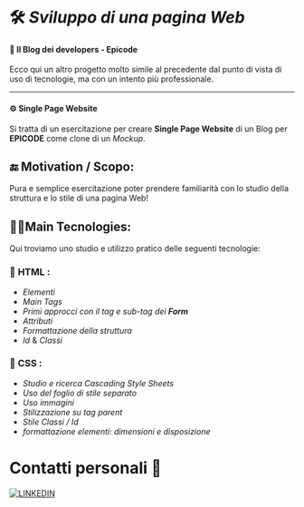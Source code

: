 # 🛠 *Sviluppo di una pagina Web*
#### 🔬 **Il Blog dei developers - Epicode**

Ecco qui un altro progetto molto simile al precedente dal punto di vista di uso di tecnologie, ma con un intento più professionale. 


___

#### ⚙ **Single Page Website**


Si tratta di un esercitazione per creare **Single Page Website** di un Blog  per **EPICODE** come clone di un *Mockup*.




## 🔚 Motivation / Scopo:

Pura e semplice esercitazione poter prendere familiarità con lo studio della struttura e lo stile di una pagina Web!



## 👩‍💻Main Tecnologies:

Qui troviamo uno studio e utilizzo pratico delle seguenti tecnologie:



### 🔧 **HTML** : 
- *Elementi*
- *Main Tags* 
- *Primi approcci con il tag e sub-tag dei **Form***
- *Attributi*
- *Formattazione della struttura*
- *Id* & *Classi*

### 🎨 **CSS** :

- *Studio e ricerca Cascading Style Sheets*
- *Uso del foglio di stile separato* 
- *Uso immagini*
- *Stilizzazione su tag parent*
- *Stile Classi / Id*
- *formattazione elementi: dimensioni e disposizione*



# Contatti personali 👤

[![ LINKEDIN ](https://i.ibb.co/C5FFfbB/linkedin-1.png)](https://www.linkedin.com/in/gabriele-cuscin%C3%A0)

